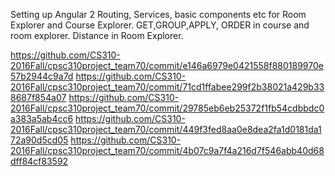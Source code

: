 
Setting up Angular 2 Routing, Services, basic components etc for Room Explorer and Course Explorer. 
GET,GROUP,APPLY, ORDER in course and room explorer.
Distance in Room Explorer.

https://github.com/CS310-2016Fall/cpsc310project_team70/commit/e146a6979e0421558f880189970e57b2944c9a7d
https://github.com/CS310-2016Fall/cpsc310project_team70/commit/71cd1ffabee299f2b38021a429b338687f854a07
https://github.com/CS310-2016Fall/cpsc310project_team70/commit/29785eb6eb25372f1fb54cdbbdc0a383a5ab4cc6
https://github.com/CS310-2016Fall/cpsc310project_team70/commit/449f3fed8aa0e8dea2fa1d0181da172a90d5cd05
https://github.com/CS310-2016Fall/cpsc310project_team70/commit/4b07c9a7f4a216d7f546abb40d68dff84cf83592
